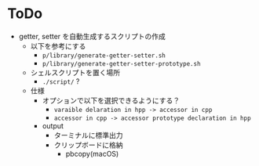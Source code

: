 # ToDo

- getter, setter を自動生成するスクリプトの作成
	- 以下を参考にする
		- `p/library/generate-getter-setter.sh`
		- `p/library/generate-getter-setter-prototype.sh`
	- シェルスクリプトを置く場所
		- `./script/` ?
	- 仕様
		- オプションで以下を選択できるようにする？
			- `varaible delaration in hpp -> accessor in cpp`
			- `accessor in cpp -> accessor prototype declaration in hpp`
		- output
			- ターミナルに標準出力
			- クリップボードに格納
				- pbcopy(macOS)
